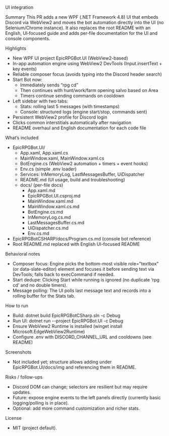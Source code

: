 UI integration

Summary
This PR adds a new WPF (.NET Framework 4.8) UI that embeds Discord via WebView2 and moves the bot automation directly into the UI (no Selenium/Chrome instance). It also replaces the root README with an English, UI‑focused guide and adds per‑file documentation for the UI and console components.

Highlights
- New WPF UI project EpicRPGBot.UI (WebView2-based)
- In-app automation engine using WebView2 DevTools (Input.insertText + key events)
- Reliable composer focus (avoids typing into the Discord header search)
- Start Bot now:
  - Immediately sends “rpg cd”
  - Then continues with hunt/work/farm opening salvo based on Area
  - Timers continue sending commands on cooldown
- Left sidebar with two tabs:
  - Stats: rolling last 5 messages (with timestamps)
  - Console: structured logs (engine start/stop, commands sent)
- Persistent WebView2 profile for Discord login
- Clicks common interstitials automatically after navigation
- README overhaul and English documentation for each code file

What’s included
- EpicRPGBot.UI/
  - App.xaml, App.xaml.cs
  - MainWindow.xaml, MainWindow.xaml.cs
  - BotEngine.cs (WebView2 automation + timers + event hooks)
  - Env.cs (simple .env loader)
  - Services: InMemoryLog, LastMessagesBuffer, UiDispatcher
  - README.md (UI usage, build and troubleshooting)
  - docs/ (per-file docs)
    - App.xaml.md
    - EpicRPGBot.UI.csproj.md
    - MainWindow.xaml.md
    - MainWindow.xaml.cs.md
    - BotEngine.cs.md
    - InMemoryLog.cs.md
    - LastMessagesBuffer.cs.md
    - UiDispatcher.cs.md
    - Env.cs.md
- EpicRPGBotCSHARP/docs/Program.cs.md (console bot reference)
- Root README.md replaced with English UI-focused README

Behavioral notes
- Composer focus: Engine picks the bottom-most visible role="textbox" (or data-slate-editor) element and focuses it before sending text via DevTools; falls back to execCommand if needed.
- Start dedupe: Clicking Start while running is ignored (no duplicate ‘rpg cd’ and no double timers).
- Message polling: The UI polls last message text and records into a rolling buffer for the Stats tab.

How to run
- Build: dotnet build EpicRPGBotCSharp.sln -c Debug
- Run UI: dotnet run --project EpicRPGBot.UI -c Debug
- Ensure WebView2 Runtime is installed (winget install Microsoft.EdgeWebView2Runtime)
- Configure .env with DISCORD_CHANNEL_URL and cooldowns (see README)

Screenshots
- Not included yet; structure allows adding under EpicRPGBot.UI/docs/img and referencing them in README.

Risks / follow-ups
- Discord DOM can change; selectors are resilient but may require updates.
- Future: expose engine events to the left panels directly (currently basic logging/polling is in place).
- Optional: add more command customization and richer stats.

License
- MIT (project default).